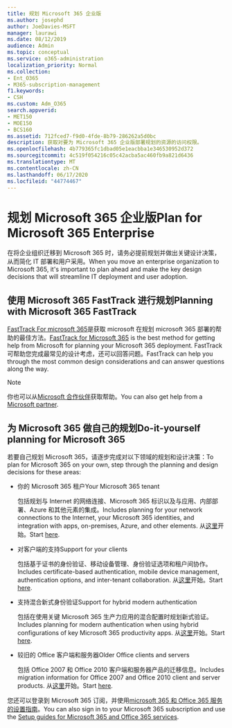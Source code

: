 ```yaml
---
title: 规划 Microsoft 365 企业版
ms.author: josephd
author: JoeDavies-MSFT
manager: laurawi
ms.date: 08/12/2019
audience: Admin
ms.topic: conceptual
ms.service: o365-administration
localization_priority: Normal
ms.collection:
- Ent_O365
- M365-subscription-management
f1.keywords:
- CSH
ms.custom: Adm_O365
search.appverid:
- MET150
- MOE150
- BCS160
ms.assetid: 712fced7-f9d0-4fde-8b79-286262a5d0bc
description: 获取对要为 Microsoft 365 企业版部署规划的资源的访问权限。
ms.openlocfilehash: 4b779365fc1dbad05e1eacbba1e346530952d372
ms.sourcegitcommit: 4c519f054216c05c42acba5ac460fb9a821d6436
ms.translationtype: MT
ms.contentlocale: zh-CN
ms.lasthandoff: 06/17/2020
ms.locfileid: "44774467"
---
```

# <a name="plan-for-microsoft-365-enterprise"></a><span data-ttu-id="7e4fc-103">规划 Microsoft 365 企业版</span><span class="sxs-lookup"><span data-stu-id="7e4fc-103">Plan for Microsoft 365 Enterprise</span></span>

<span data-ttu-id="7e4fc-104">在将企业组织迁移到 Microsoft 365 时，请务必提前规划并做出关键设计决策，从而简化 IT 部署和用户采用。</span><span class="sxs-lookup"><span data-stu-id="7e4fc-104">When you move an enterprise organization to Microsoft 365, it's important to plan ahead and make the key design decisions that will streamline IT deployment and user adoption.</span></span> 

## <a name="planning-with-microsoft-365-fasttrack"></a><span data-ttu-id="7e4fc-105">使用 Microsoft 365 FastTrack 进行规划</span><span class="sxs-lookup"><span data-stu-id="7e4fc-105">Planning with Microsoft 365 FastTrack</span></span>

<span data-ttu-id="7e4fc-106">[FastTrack For microsoft 365](https://www.microsoft.com/fasttrack/microsoft-365)是获取 microsoft 在规划 microsoft 365 部署的帮助的最佳方法。</span><span class="sxs-lookup"><span data-stu-id="7e4fc-106">[FastTrack for Microsoft 365](https://www.microsoft.com/fasttrack/microsoft-365) is the best method for getting help from Microsoft for planning your Microsoft 365 deployment.</span></span> <span data-ttu-id="7e4fc-107">FastTrack 可帮助您完成最常见的设计考虑，还可以回答问题。</span><span class="sxs-lookup"><span data-stu-id="7e4fc-107">FastTrack can help you through the most common design considerations and can answer questions along the way.</span></span> 

>[!Note]
><span data-ttu-id="7e4fc-108">你也可以从[Microsoft 合作伙伴](https://www.microsoft.com/solution-providers/home)获取帮助。</span><span class="sxs-lookup"><span data-stu-id="7e4fc-108">You can also get help from a [Microsoft partner](https://www.microsoft.com/solution-providers/home).</span></span>
>

## <a name="do-it-yourself-planning-for-microsoft-365"></a><span data-ttu-id="7e4fc-109">为 Microsoft 365 做自己的规划</span><span class="sxs-lookup"><span data-stu-id="7e4fc-109">Do-it-yourself planning for Microsoft 365</span></span>

<span data-ttu-id="7e4fc-110">若要自己规划 Microsoft 365，请逐步完成对以下领域的规划和设计决策：</span><span class="sxs-lookup"><span data-stu-id="7e4fc-110">To plan for Microsoft 365 on your own, step through the planning and design decisions for these areas:</span></span>

- <span data-ttu-id="7e4fc-111">你的 Microsoft 365 租户</span><span class="sxs-lookup"><span data-stu-id="7e4fc-111">Your Microsoft 365 tenant</span></span>

  <span data-ttu-id="7e4fc-112">包括规划与 Internet 的网络连接、Microsoft 365 标识以及与应用、内部部署、Azure 和其他元素的集成。</span><span class="sxs-lookup"><span data-stu-id="7e4fc-112">Includes planning for your network connections to the Internet, your Microsoft 365 identities, and integration with apps, on-premises, Azure, and other elements.</span></span> <span data-ttu-id="7e4fc-113">从[这里](subscriptions-licenses-accounts-and-tenants-for-microsoft-cloud-offerings.md)开始。</span><span class="sxs-lookup"><span data-stu-id="7e4fc-113">Start [here](subscriptions-licenses-accounts-and-tenants-for-microsoft-cloud-offerings.md).</span></span>

- <span data-ttu-id="7e4fc-114">对客户端的支持</span><span class="sxs-lookup"><span data-stu-id="7e4fc-114">Support for your clients</span></span>

  <span data-ttu-id="7e4fc-115">包括基于证书的身份验证、移动设备管理、身份验证选项和租户间协作。</span><span class="sxs-lookup"><span data-stu-id="7e4fc-115">Includes certificate-based authentication, mobile device management, authentication options, and inter-tenant collaboration.</span></span> <span data-ttu-id="7e4fc-116">从[这里](office-365-client-support-certificate-based-authentication.md)开始。</span><span class="sxs-lookup"><span data-stu-id="7e4fc-116">Start [here](office-365-client-support-certificate-based-authentication.md).</span></span>

- <span data-ttu-id="7e4fc-117">支持混合新式身份验证</span><span class="sxs-lookup"><span data-stu-id="7e4fc-117">Support for hybrid modern authentication</span></span>

  <span data-ttu-id="7e4fc-118">包括在使用关键 Microsoft 365 生产力应用的混合配置时规划新式验证。</span><span class="sxs-lookup"><span data-stu-id="7e4fc-118">Includes planning for modern authentication when using hybrid configurations of key Microsoft 365 productivity apps.</span></span> <span data-ttu-id="7e4fc-119">从[这里](hybrid-modern-auth-overview.md)开始。</span><span class="sxs-lookup"><span data-stu-id="7e4fc-119">Start [here](hybrid-modern-auth-overview.md).</span></span>

- <span data-ttu-id="7e4fc-120">较旧的 Office 客户端和服务器</span><span class="sxs-lookup"><span data-stu-id="7e4fc-120">Older Office clients and servers</span></span>

  <span data-ttu-id="7e4fc-121">包括 Office 2007 和 Office 2010 客户端和服务器产品的迁移信息。</span><span class="sxs-lookup"><span data-stu-id="7e4fc-121">Includes migration information for Office 2007 and Office 2010 client and server products.</span></span> <span data-ttu-id="7e4fc-122">从[这里](plan-upgrade-previous-versions-office.md)开始。</span><span class="sxs-lookup"><span data-stu-id="7e4fc-122">Start [here](plan-upgrade-previous-versions-office.md).</span></span>

<span data-ttu-id="7e4fc-123">您还可以登录到 Microsoft 365 订阅，并使用[microsoft 365 和 Office 365 服务的设置指南](setup-guides-for-office-365.md)。</span><span class="sxs-lookup"><span data-stu-id="7e4fc-123">You can also sign in to your Microsoft 365 subscription and use the [Setup guides for Microsoft 365 and Office 365 services](setup-guides-for-office-365.md).</span></span>
